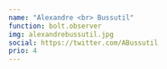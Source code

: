 ```yaml
---
name: "Alexandre <br> Bussutil"
function: bolt.observer
img: alexandrebussutil.jpg
social: https://twitter.com/ABussutil
prio: 4
---
```

